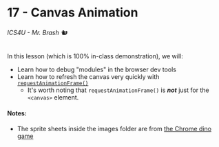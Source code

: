 # 17 - Canvas Animation

###### ICS4U - Mr. Brash 🐿️

In this lesson (which is 100% in-class demonstration), we will:  
- Learn how to debug "modules" in the browser dev tools
- Learn how to refresh the canvas very quickly with [`requestAnimationFrame()`](https://www.w3schools.com/jsref/met_win_requestanimationframe.asp)
  - It's worth noting that `requestAnimationFrame()` is **_not_** just for the `<canvas>` element.

#### Notes:

- The sprite sheets inside the images folder are from [the Chrome dino game](chrome://dino/)
